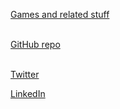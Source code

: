 [Games and related stuff](games/index.md)
<br><br>

[GitHub repo](https://github.com/sekodev)
<br><br>

[Twitter](https://twitter.com/sekodev)

[LinkedIn](https://www.linkedin.com/in/serkanaksit/)
